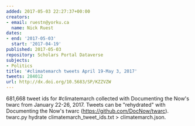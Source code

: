 ```yaml
---
added: 2017-05-03 22:27:37+00:00
creators:
- email: ruestn@yorku.ca
  name: Nick Ruest
dates:
- end: '2017-05-03'
  start: '2017-04-19'
published: 2017-05-03
repository: Scholars Portal Dataverse
subjects:
- Politics
title: '#climatemarch tweets April 19-May 3, 2017'
tweets: 284012
url: http://dx.doi.org/10.5683/SP/KZZVZW
---
```


681,668 tweet ids for #climatemarch collected with Documenting the Now's twarc from January 22-26, 2017. Tweets can be "rehydrated" with Documenting the Now's twarc (https://github.com/DocNow/twarc). twarc.py hydrate climatemarch_tweet_ids.txt > climatemarch.json.
